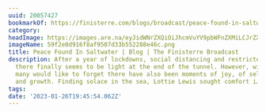 ```yaml
---
uuid: 20057427
bookmarkOf: https://finisterre.com/blogs/broadcast/peace-found-in-saltwater
category: 
headImage: https://images.are.na/eyJidWNrZXQiOiJhcmVuYV9pbWFnZXMiLCJrZXkiOiIyMDA1NzQyNy9vcmlnaW5hbF81OWYyZTBkOTE2ZjhhZjk1MDdkMzNiNTUyMjg4ZTQ2Yy5wbmciLCJlZGl0cyI6eyJyZXNpemUiOnsid2lkdGgiOjEyMDAsImhlaWdodCI6MTIwMCwiZml0IjoiaW5zaWRlIiwid2l0aG91dEVubGFyZ2VtZW50Ijp0cnVlfSwid2VicCI6eyJxdWFsaXR5Ijo5MH0sImpwZWciOnsicXVhbGl0eSI6OTB9LCJyb3RhdGUiOm51bGx9fQ==?bc=0
imageName: 59f2e0d916f8af9507d33b552288e46c.png
title: Peace Found In Saltwater | Blog | The Finisterre Broadcast
description: After a year of lockdowns, social distancing and restricted freedoms,
  there finally seems to be light at the end of the tunnel. However, within a year
  many would like to forget there have also been moments of joy, of self discovery
  and growth. Finding solace in the sea, Lottie Lewis sought comfort i…
tags: 
date: '2023-01-26T19:45:54.062Z'
---
```

